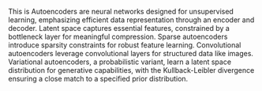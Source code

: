 This is Autoencoders are neural networks designed for unsupervised learning, emphasizing efficient data representation through an encoder and decoder. Latent space captures essential features, constrained by a bottleneck layer for meaningful compression. Sparse autoencoders introduce sparsity constraints for robust feature learning. Convolutional autoencoders leverage convolutional layers for structured data like images. Variational autoencoders, a probabilistic variant, learn a latent space distribution for generative capabilities, with the Kullback-Leibler divergence ensuring a close match to a specified prior distribution.
